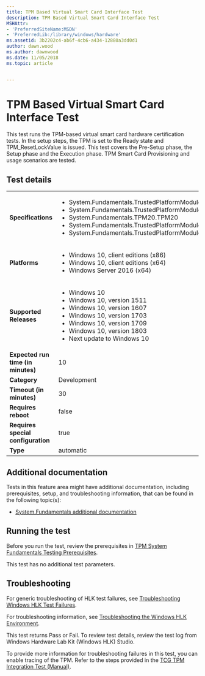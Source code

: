 ```yaml
---
title: TPM Based Virtual Smart Card Interface Test
description: TPM Based Virtual Smart Card Interface Test
MSHAttr:
- 'PreferredSiteName:MSDN'
- 'PreferredLib:/library/windows/hardware'
ms.assetid: 3b2202c4-ab6f-4cb6-a434-12880a3dd0d1
author: dawn.wood
ms.author: dawnwood
ms.date: 11/05/2018
ms.topic: article


---
```


# <span id="p_hlk_test.1543208e-6941-48f6-b5a1-118b5c385fa7"></span>TPM Based Virtual Smart Card Interface Test


This test runs the TPM-based virtual smart card hardware certification tests. In the setup steps, the TPM is set to the Ready state and TPM\_ResetLockValue is issued. This test covers the Pre-Setup phase, the Setup phase and the Execution phase. TPM Smart Card Provisioning and usage scenarios are tested.

## Test details

|||
|---|---|
| **Specifications**  | <ul><li>System.Fundamentals.TrustedPlatformModule.TPMRequirements</li><li>System.Fundamentals.TrustedPlatformModule.TPMComplieswithTCGTPMMainSpecification</li><li>System.Fundamentals.TPM20.TPM20</li><li>System.Fundamentals.TrustedPlatformModule.TPMEnablesFullUseThroughSystemFirmware</li><li>System.Fundamentals.TrustedPlatformModule.Windows7SystemsTPM</li></ul> |  
| **Platforms**   | <ul><li>Windows 10, client editions (x86)</li><li>Windows 10, client editions (x64)</li><li>Windows Server 2016 (x64)</li></ul> |
| **Supported Releases** | <ul><li>Windows 10</li><li>Windows 10, version 1511</li><li>Windows 10, version 1607</li><li>Windows 10, version 1703</li><li>Windows 10, version 1709</li><li>Windows 10, version 1803</li><li>Next update to Windows 10</li></ul> |
|**Expected run time (in minutes)**| 10 |
|**Category**| Development |
|**Timeout (in minutes)**| 30 |
|**Requires reboot**| false |
|**Requires special configuration**| true |
|**Type**| automatic |



## <span id="Additional_documentation"></span><span id="additional_documentation"></span><span id="ADDITIONAL_DOCUMENTATION"></span>Additional documentation


Tests in this feature area might have additional documentation, including prerequisites, setup, and troubleshooting information, that can be found in the following topic(s):

-   [System.Fundamentals additional documentation](system-fundamentals-additional-documentation.md)

## <span id="Running_the_test"></span><span id="running_the_test"></span><span id="RUNNING_THE_TEST"></span>Running the test


Before you run the test, review the prerequisites in [TPM System Fundamentals Testing Prerequisites](tpm-system-fundamentals-testing-prerequisites.md).

This test has no additional test parameters.

## <span id="Troubleshooting"></span><span id="troubleshooting"></span><span id="TROUBLESHOOTING"></span>Troubleshooting


For generic troubleshooting of HLK test failures, see [Troubleshooting Windows HLK Test Failures](../user/troubleshooting-windows-hlk-test-failures.md).

For troubleshooting information, see [Troubleshooting the Windows HLK Environment](../user/troubleshooting-the-windows-hlk-environment.md).

This test returns Pass or Fail. To review test details, review the test log from Windows Hardware Lab Kit (Windows HLK) Studio.

To provide more information for troubleshooting failures in this test, you can enable tracing of the TPM. Refer to the steps provided in the [TCG TPM Integration Test (Manual)](https://msdn.microsoft.com/en-us/library/Hh998628.aspx).










